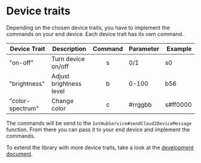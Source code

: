 # Device traits

Depending on the chosen device traits, you have to implement the commands on your end device. Each device trait has its own command.

| Device Trait     | Description             | Command | Parameter | Example  |
| ---------------- | ----------------------- |:-------:| --------- | -------- |
| "on-off"         | Turn device on/off      | s       | 0/1       | s0       |
| "brightness"     | Adjust brightness level | b       | 0-100     | b56      |
| "color-spectrum" | Change color            | c       | #rrggbb   | s#ff0000 |

The commands will be send to the `IotHubService#sendCloud2DeviceMessage` function. From there you can pass it to your end device and implement the commands.

To extend the library with more device traits, take a look at the [development document](./development.md).
